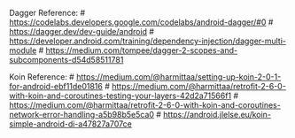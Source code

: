 Dagger Reference:
    # https://codelabs.developers.google.com/codelabs/android-dagger/#0
    # https://dagger.dev/dev-guide/android
    # https://developer.android.com/training/dependency-injection/dagger-multi-module
    # https://medium.com/tompee/dagger-2-scopes-and-subcomponents-d54d58511781

Koin Reference:
    # https://medium.com/@harmittaa/setting-up-koin-2-0-1-for-android-ebf11de01816
    # https://medium.com/@harmittaa/retrofit-2-6-0-with-koin-and-coroutines-testing-your-layers-42d2a71566f1
    # https://medium.com/@harmittaa/retrofit-2-6-0-with-koin-and-coroutines-network-error-handling-a5b98b5e5ca0
    # https://android.jlelse.eu/koin-simple-android-di-a47827a707ce